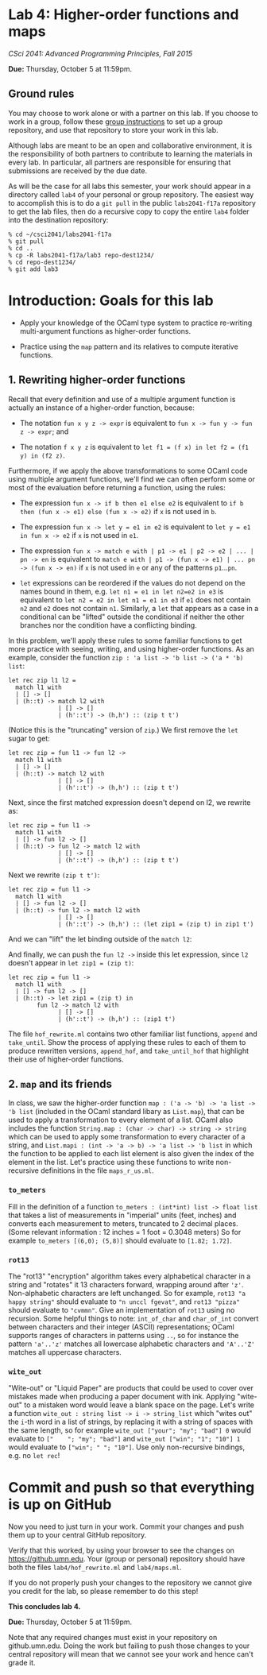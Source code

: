 # Lab 4: Higher-order functions and maps

*CSci 2041: Advanced Programming Principles, Fall 2015*

**Due:** Thursday, October 5 at 11:59pm.


## Ground rules

You may choose to work alone or with a partner on this lab. If you choose to work in a group, follow these [group instructions](group-instructions.md) to set up a group repository, and use that repository to store your work in this lab.

Although labs are meant to be an open and collaborative environment, it is the
responsibility of both partners to contribute to learning the materials in every
lab. In particular, all partners are responsible for ensuring that submissions
are received by the due date.

As will be the case for all labs this semester, your work should appear in a directory called `lab4` of your personal or group repository.  The easiest way to accomplish this is to do a `git pull` in the public `labs2041-f17a` repository to get the lab files, then do a recursive copy to copy the entire `lab4` folder into the destination repository:

```
% cd ~/csci2041/labs2041-f17a
% git pull
% cd ..
% cp -R labs2041-f17a/lab3 repo-dest1234/
% cd repo-dest1234/
% git add lab3
```

# Introduction: Goals for this lab

+ Apply your knowledge of the OCaml type system to practice re-writing
  multi-argument functions as higher-order functions.

+ Practice using the `map` pattern and its relatives to compute iterative functions.


## 1. Rewriting higher-order functions

Recall that every definition and use of a multiple argument function
is actually an instance of a higher-order function, because:

+ The notation `fun x y z -> expr` is equivalent to `fun x -> fun y -> fun z -> expr`; and

+ The notation `f x y z` is equivalent to `let f1 = (f x) in let f2 = (f1 y) in (f2 z)`.

Furthermore, if we apply the above transformations to some OCaml code
using multiple argument functions, we'll find we can often perform
some or most of the evaluation before returning a function, using the
rules:

+ The expression `fun x -> if b then e1 else e2` is equivalent to `if b then (fun x -> e1) else (fun x -> e2)` if `x` is not used in `b`.

+ The expression `fun x -> let y = e1 in e2` is equivalent to `let y = e1 in fun x -> e2` if `x` is not used in `e1`.

+ The expression `fun x -> match e with | p1 -> e1 | p2 -> e2 | ... |
  pn -> en` is equivalent to `match e with | p1 -> (fun x -> e1) |
  ... pn -> (fun x -> en)` if `x` is not used in `e` or any of the
  patterns `p1`...`pn`.

+ `let` expressions can be reordered if the values do not depend on
  the names bound in them, e.g. `let n1 = e1 in let n2=e2 in e3` is
  equivalent to `let n2 = e2 in let n1 = e1 in e3` if `e1` does not
  contain `n2` and `e2` does not contain `n1`. Similarly, a `let` that
  appears as a case in a conditional can be "lifted" outside the
  conditional if neither the other branches nor the condition have a
  conflicting binding.

In this problem, we'll apply these rules to some familiar functions to
get more practice with seeing, writing, and using higher-order
functions.  As an example, consider the function `zip : 'a list -> 'b
list -> ('a * 'b) list`:

```
let rec zip l1 l2 =
  match l1 with
  | [] -> []
  | (h::t) -> match l2 with
              | [] -> []
              | (h'::t') -> (h,h') :: (zip t t')
```

(Notice this is the "truncating" version of `zip`.)  We first remove the `let` sugar to get:

```
let rec zip = fun l1 -> fun l2 ->
  match l1 with
  | [] -> []
  | (h::t) -> match l2 with
              | [] -> []
              | (h'::t') -> (h,h') :: (zip t t')
```

Next, since the first matched expression doesn't depend on l2, we
rewrite as:

```
let rec zip = fun l1 ->
  match l1 with
  | [] -> fun l2 -> []
  | (h::t) -> fun l2 -> match l2 with
              | [] -> []
              | (h'::t') -> (h,h') :: (zip t t')
```

Next we rewrite `(zip t t')`:

```
let rec zip = fun l1 ->
  match l1 with
  | [] -> fun l2 -> []
  | (h::t) -> fun l2 -> match l2 with
              | [] -> []
              | (h'::t') -> (h,h') :: (let zip1 = (zip t) in zip1 t')
```

And we can "lift" the let binding outside of the `match l2`:

And finally, we can push the `fun l2 ->` inside this let expression,
since `l2` doesn't appear in `let zip1 = (zip t)`:

```
let rec zip = fun l1 ->
  match l1 with
  | [] -> fun l2 -> []
  | (h::t) -> let zip1 = (zip t) in
        fun l2 -> match l2 with
              | [] -> []
              | (h'::t') -> (h,h') :: (zip1 t')
```

The file `hof_rewrite.ml` contains two other familiar list functions, `append` and `take_until`. Show the process of applying these rules to each of them to produce
rewritten versions, `append_hof`, and `take_until_hof` that highlight their use of higher-order functions.

## 2. `map` and its friends

In class, we saw the higher-order function `map : ('a -> 'b) -> 'a list -> 'b list` (included in the OCaml standard libary as `List.map`), that can be used to apply a transformation to every element of a list.  OCaml also includes the function `String.map : (char -> char) -> string -> string` which can be used to apply some transformation to every character of a string, and `List.mapi : (int -> 'a -> b) -> 'a list -> 'b list` in which the function to be applied to each list element is also given the index of the element in the list.  Let's practice using these functions to write non-recursive definitions in the file `maps_r_us.ml`.

### `to_meters`

Fill in the definition of a function `to_meters : (int*int) list -> float list` that takes a list of measurements in "imperial" units (feet, inches) and converts each measurement to meters, truncated to 2 decimal places.  (Some relevant information : 12 inches = 1 foot = 0.3048 meters)  So for example `to_meters [(6,0); (5,8)]` should evaluate to `[1.82; 1.72]`.  

### `rot13`

The "rot13" "encryption" algorithm takes every alphabetical character in a string and "rotates" it 13 characters forward, wrapping around after `'z'`. Non-alphabetic characters are left unchanged.  So for example, `rot13 "a happy string"` should evaluate to `"n unccl fgevat"`, and `rot13 "pizza"` should evaluate to `"cvmmn"`. Give an implementation of `rot13` using no recursion.  Some helpful things to note: `int_of_char` and `char_of_int` convert between characters and their integer (ASCII) representations; OCaml supports ranges of characters in patterns using `..`, so for instance the pattern `'a'..'z'` matches all lowercase alphabetic characters and `'A'..'Z'` matches all uppercase characters.

### `wite_out`

"Wite-out" or "Liquid Paper" are products that could be used to cover over mistakes made when producing a paper document with ink.  Applying "wite-out" to a mistaken word would leave a blank space on the page.  Let's write a function `wite_out : string list -> i -> string_list` which "wites out" the `i`-th word in a list of strings, by replacing it with a string of spaces with the same length, so for example `wite_out ["your"; "my"; "bad"] 0` would evaluate to `["    "; "my"; "bad"]` and `wite_out ["win"; "1"; "10"] 1` would evaluate to `["win"; " "; "10"]`.  Use only non-recursive bindings, e.g. no `let rec`!

# Commit and push so that everything is up on GitHub

Now you need to just turn in your work.
Commit your changes and push them up to your central
GitHub repository.

Verify that this worked, by using your browser to see the changes on
https://github.umn.edu.  Your (group or personal) repository should have both the
files `lab4/hof_rewrite.ml` and `lab4/maps.ml`.

If you do not properly push your changes to the repository we
cannot give you credit for the lab, so please remember to do this
step!

__This concludes lab 4.__

**Due:** Thursday, October 5 at 11:59pm.

Note that any required changes must exist in your repository on
github.umn.edu. Doing the work but failing to push those changes
to your central repository will mean that we cannot see your work
and hence can't grade it.
